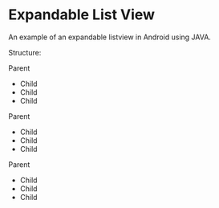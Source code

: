 # Expandable List View
An example of an expandable listview in Android using JAVA.

Structure:

Parent
 - Child
 - Child
 - Child
 
Parent
 - Child
 - Child
 - Child
 
Parent
 - Child
 - Child
 - Child

